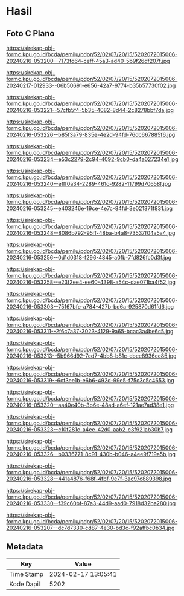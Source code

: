 # Hasil

## Foto C Plano

https://sirekap-obj-formc.kpu.go.id/bcda/pemilu/pdpr/52/02/07/20/15/5202072015006-20240216-053200--7173fd64-ceff-45a3-ad40-5b9f26df207f.jpg

https://sirekap-obj-formc.kpu.go.id/bcda/pemilu/pdpr/52/02/07/20/15/5202072015006-20240217-012933--06b50691-e656-42a7-9774-b35b57730f02.jpg

https://sirekap-obj-formc.kpu.go.id/bcda/pemilu/pdpr/52/02/07/20/15/5202072015006-20240216-053221--57cfb5f4-5b35-4082-8d44-2c8278bbf7da.jpg

https://sirekap-obj-formc.kpu.go.id/bcda/pemilu/pdpr/52/02/07/20/15/5202072015006-20240216-053226--b85f3a79-835e-4e2d-94fd-76dc667885f6.jpg

https://sirekap-obj-formc.kpu.go.id/bcda/pemilu/pdpr/52/02/07/20/15/5202072015006-20240216-053234--e53c2279-2c94-4092-9cb0-da4a027234e1.jpg

https://sirekap-obj-formc.kpu.go.id/bcda/pemilu/pdpr/52/02/07/20/15/5202072015006-20240216-053240--efff0a34-2289-461c-9282-11799d70658f.jpg

https://sirekap-obj-formc.kpu.go.id/bcda/pemilu/pdpr/52/02/07/20/15/5202072015006-20240216-053245--e403246e-19ce-4e7c-84fd-3e021371f831.jpg

https://sirekap-obj-formc.kpu.go.id/bcda/pemilu/pdpr/52/02/07/20/15/5202072015006-20240216-053248--8086b792-95ff-48ba-b4a8-73537f04a5a4.jpg

https://sirekap-obj-formc.kpu.go.id/bcda/pemilu/pdpr/52/02/07/20/15/5202072015006-20240216-053256--0d1d0318-f296-4845-a0fb-7fd826fc0d3f.jpg

https://sirekap-obj-formc.kpu.go.id/bcda/pemilu/pdpr/52/02/07/20/15/5202072015006-20240216-053258--e23f2ee4-ee60-4398-a54c-dae071ba4f52.jpg

https://sirekap-obj-formc.kpu.go.id/bcda/pemilu/pdpr/52/02/07/20/15/5202072015006-20240216-053303--75167bfe-a784-427b-bd6a-925870d61fd6.jpg

https://sirekap-obj-formc.kpu.go.id/bcda/pemilu/pdpr/52/02/07/20/15/5202072015006-20240216-053311--2f6c7a37-3023-4129-9a65-bcac3a4be6c5.jpg

https://sirekap-obj-formc.kpu.go.id/bcda/pemilu/pdpr/52/02/07/20/15/5202072015006-20240216-053313--5b966d92-7cd7-4bb8-b81c-ebee8936cc85.jpg

https://sirekap-obj-formc.kpu.go.id/bcda/pemilu/pdpr/52/02/07/20/15/5202072015006-20240216-053319--6cf3ee1b-e6b6-492d-99e5-f75c3c5c4653.jpg

https://sirekap-obj-formc.kpu.go.id/bcda/pemilu/pdpr/52/02/07/20/15/5202072015006-20240216-053320--aa40e40b-3b6e-48ad-a6ef-121ae7ad38e1.jpg

https://sirekap-obj-formc.kpu.go.id/bcda/pemilu/pdpr/52/02/07/20/15/5202072015006-20240216-053323--c10f281c-a4ee-42d0-aab2-c3f921ab30b7.jpg

https://sirekap-obj-formc.kpu.go.id/bcda/pemilu/pdpr/52/02/07/20/15/5202072015006-20240216-053326--b0336771-8c91-430b-b046-a4ee9f719a5b.jpg

https://sirekap-obj-formc.kpu.go.id/bcda/pemilu/pdpr/52/02/07/20/15/5202072015006-20240216-053328--441a4876-f68f-4fbf-9e7f-3ac97c889398.jpg

https://sirekap-obj-formc.kpu.go.id/bcda/pemilu/pdpr/52/02/07/20/15/5202072015006-20240216-053330--f39c60bf-87a3-44d9-aad0-7918d32ba280.jpg

https://sirekap-obj-formc.kpu.go.id/bcda/pemilu/pdpr/52/02/07/20/15/5202072015006-20240216-053207--dc7d7330-cd87-4e30-bd3c-f92affbc0b34.jpg


## Metadata

| Key        | Value               |
| ---------- | ------------------- |
| Time Stamp | 2024-02-17 13:05:41 |
| Kode Dapil | 5202                |



